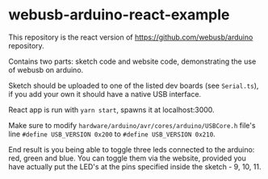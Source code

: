# webusb-arduino-react-example

This repository is the react version of https://github.com/webusb/arduino repository.

Contains two parts: sketch code and website code, demonstrating the use of webusb on arduino.

Sketch should be uploaded to one of the listed dev boards (see `Serial.ts`), if you add your own it should have a native USB interface.

React app is run with `yarn start`, spawns it at localhost:3000.

Make sure to modify `hardware/arduino/avr/cores/arduino/USBCore.h` file's line `#define USB_VERSION 0x200` to `#define USB_VERSION 0x210`.

End result is you being able to toggle three leds connected to the arduino: red, green and blue. You can toggle them via the website, provided you have actually put the LED's at the pins specified inside the sketch - 9, 10, 11.